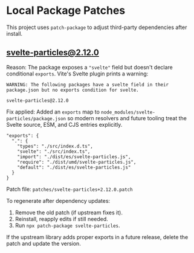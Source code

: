 # Local Package Patches

This project uses `patch-package` to adjust third-party dependencies after install.

## svelte-particles@2.12.0

Reason: The package exposes a `"svelte"` field but doesn't declare conditional `exports`. Vite's Svelte plugin prints a warning:

```text
WARNING: The following packages have a svelte field in their package.json but no exports condition for svelte.

svelte-particles@2.12.0
```

Fix applied: Added an `exports` map to `node_modules/svelte-particles/package.json` so modern resolvers and future tooling treat the Svelte source, ESM, and CJS entries explicitly.

```jsonc
"exports": {
  ".": {
    "types": "./src/index.d.ts",
    "svelte": "./src/index.ts",
    "import": "./dist/es/svelte-particles.js",
    "require": "./dist/umd/svelte-particles.js",
    "default": "./dist/es/svelte-particles.js"
  }
}
```

Patch file: `patches/svelte-particles+2.12.0.patch`

To regenerate after dependency updates:

1. Remove the old patch (if upstream fixes it).
2. Reinstall, reapply edits if still needed.
3. Run `npx patch-package svelte-particles`.

If the upstream library adds proper exports in a future release, delete the patch and update the version.
